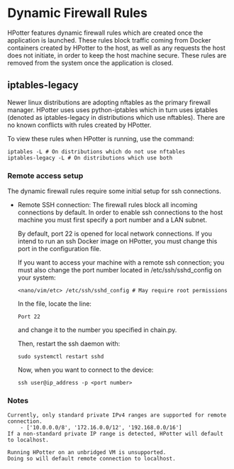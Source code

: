 # Dynamic Firewall Rules
HPotter features dynamic firewall rules which are created
once the application is launched. These rules block traffic coming from
Docker containers created by HPotter to the host, as well as any requests 
the host does not initiate, in order to keep the host machine secure.
These rules are removed from the system once the application is closed.

## iptables-legacy
Newer linux distributions are adopting nftables as the primary firewall manager.
HPotter uses uses python-iptables which in turn uses iptables 
(denoted as iptables-legacy in distributions which use nftables).
There are no known conflicts with rules created by HPotter. 

To view these rules when HPotter is running, use the command:
```
iptables -L # On distributions which do not use nftables
iptables-legacy -L # On distributions which use both
```

### Remote access setup
The dynamic firewall rules require some initial setup for ssh connections.

* Remote SSH connection: 
    The firewall rules block all incoming connections by default.
    In order to enable ssh connections to the host machine you must first specify
    a port number and a LAN subnet.

    By default, port 22 is opened for local network connections. If you intend to run
    an ssh Docker image on HPotter, you must change this port in the configuration file.

    If you want to access your machine with a remote ssh connection; you must also
    change the port number located in /etc/ssh/sshd_config on your system:
    ```
    <nano/vim/etc> /etc/ssh/sshd_config # May require root permissions
    ```
    In the file, locate the line:
    ```
    Port 22
    ```
    and change it to the number you specified in chain.py.
    
    Then, restart the ssh daemon with:
    ```
    sudo systemctl restart sshd
    ```

    Now, when you want to connect to the device:
    ```
    ssh user@ip_address -p <port number>
    ```

### Notes
    Currently, only standard private IPv4 ranges are supported for remote connection.
        - ['10.0.0.0/8', '172.16.0.0/12', '192.168.0.0/16']
    If a non-standard private IP range is detected, HPotter will default to localhost.
    
    Running HPotter on an unbridged VM is unsupported.
    Doing so will default remote connection to localhost.